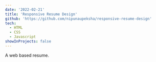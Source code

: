 ```yaml
---
date: '2022-02-21'
title: 'Responsive Resume Design'
github: 'https://github.com/nipunaupeksha/responsive-resume-design'
tech:
  - HTML
  - CSS
  - Javascript
showInProjects: false
---
```


A web based resume.